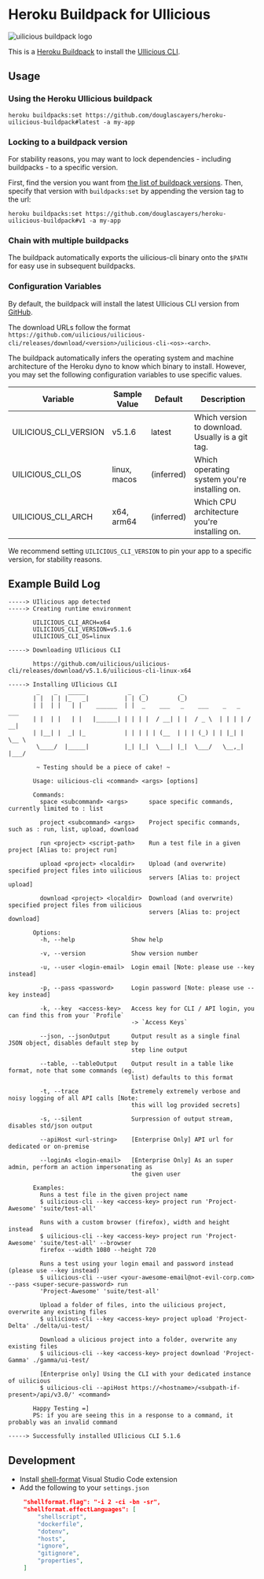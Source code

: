 # Heroku Buildpack for UIlicious

![uilicious buildpack logo](https://uilicious.com/assets/images/illustration/automate-user-journey-tests-illustration.svg)

This is a [Heroku Buildpack](http://devcenter.heroku.com/articles/buildpacks) to install the [UIlicious CLI](https://github.com/uilicious/uilicious-cli).

## Usage

### Using the Heroku UIlicious buildpack

```shell
heroku buildpacks:set https://github.com/douglascayers/heroku-uilicious-buildpack#latest -a my-app
```

### Locking to a buildpack version

For stability reasons, you may want to lock dependencies - including buildpacks - to a specific version.

First, find the version you want from
[the list of buildpack versions](https://github.com/douglascayers/heroku-uilicious-buildpack/releases).
Then, specify that version with `buildpacks:set` by appending the version tag to the url:

```shell
heroku buildpacks:set https://github.com/douglascayers/heroku-uilicious-buildpack#v1 -a my-app
```

### Chain with multiple buildpacks

The buildpack automatically exports the uilicious-cli binary onto the `$PATH` for easy use in subsequent buildpacks.

### Configuration Variables

By default, the buildpack will install the latest UIlicious CLI version from [GitHub](https://github.com/uilicious/uilicious-cli/releases).

The download URLs follow the format `https://github.com/uilicious/uilicious-cli/releases/download/<version>/uilicious-cli-<os>-<arch>`.

The buildpack automatically infers the operating system and machine architecture of the Heroku dyno
to know which binary to install. However, you may set the following configuration variables to use specific values.

| Variable                | Sample Value | Default    | Description                                      |
| ----------------------- | ------------ | ---------- | ------------------------------------------------ |
| UILICIOUS_CLI_VERSION   | v5.1.6       | latest     | Which version to download. Usually is a git tag. |
| UILICIOUS_CLI_OS        | linux, macos | (inferred) | Which operating system you're installing on.     |
| UILICIOUS_CLI_ARCH      | x64, arm64   | (inferred) | Which CPU architecture you're installing on.     |

We recommend setting `UILICIOUS_CLI_VERSION` to pin your app to a specific version, for stability reasons.

## Example Build Log

```
-----> UIlicious app detected
-----> Creating runtime environment

       UILICIOUS_CLI_ARCH=x64
       UILICIOUS_CLI_VERSION=v5.1.6
       UILICIOUS_CLI_OS=linux

-----> Downloading UIlicious CLI

       https://github.com/uilicious/uilicious-cli/releases/download/v5.1.6/uilicious-cli-linux-x64

-----> Installing UIlicious CLI
        _    _   _____            _   _          _                       
       | |  | | |_   _|          | | (_)        (_)                      
       | |  | |   | |    ______  | |  _    ___   _    ___    _   _   ___ 
       | |  | |   | |   |______| | | | |  / __| | |  / _ \  | | | | / __|
       | |__| |  _| |_           | | | | | (__  | | | (_) | | |_| | \__ \
        \____/  |_____|          |_| |_|  \___| |_|  \___/   \__,_| |___/
       
        ~ Testing should be a piece of cake! ~
       
       Usage: uilicious-cli <command> <args> [options]
       
       Commands:
         space <subcommand> <args>      space specific commands, currently limited to : list
       
         project <subcommand> <args>    Project specific commands, such as : run, list, upload, download
       
         run <project> <script-path>    Run a test file in a given project [Alias to: project run]
       
         upload <project> <localdir>    Upload (and overwrite) specified project files into uilicious
                                        servers [Alias to: project upload]
       
         download <project> <localdir>  Download (and overwrite) specified project files from uilicious
                                        servers [Alias to: project download]
       
       Options:
         -h, --help                Show help
       
         -v, --version             Show version number
       
         -u, --user <login-email>  Login email [Note: please use --key instead]
       
         -p, --pass <password>     Login password [Note: please use --key instead]
       
         -k, --key  <access-key>   Access key for CLI / API login, you can find this from your `Profile`
                                   -> `Access Keys`
       
         --json, --jsonOutput      Output result as a single final JSON object, disables default step by
                                   step line output
       
         --table, --tableOutput    Output result in a table like format, note that some commands (eg.
                                   list) defaults to this format
       
         -t, --trace               Extremely extremely verbose and noisy logging of all API calls [Note:
                                   this will log provided secrets]
       
         -s, --silent              Surpression of output stream, disables std/json output
       
         --apiHost <url-string>    [Enterprise Only] API url for dedicated or on-premise
       
         --loginAs <login-email>   [Enterprise Only] As an super admin, perform an action impersonating as
                                   the given user
       
       Examples:
         Runs a test file in the given project name
         $ uilicious-cli --key <access-key> project run 'Project-Awesome' 'suite/test-all'
       
         Runs with a custom browser (firefox), width and height instead
         $ uilicious-cli --key <access-key> project run 'Project-Awesome' 'suite/test-all' --browser
         firefox --width 1080 --height 720
       
         Runs a test using your login email and password instead (please use --key instead)
         $ uilicious-cli --user <your-awesome-email@not-evil-corp.com> --pass <super-secure-password> run
         'Project-Awesome' 'suite/test-all'
       
         Upload a folder of files, into the uilicious project, overwrite any existing files
         $ uilicious-cli --key <access-key> project upload 'Project-Delta' ./delta/ui-test/
       
         Download a ulicious project into a folder, overwrite any existing files
         $ uilicious-cli --key <access-key> project download 'Project-Gamma' ./gamma/ui-test/
       
         [Enterprise only] Using the CLI with your dedicated instance of uilicious
         $ uilicious-cli --apiHost https://<hostname>/<subpath-if-present>/api/v3.0/' <command>
       
       Happy Testing =]
       PS: if you are seeing this in a response to a command, it probably was an invalid command

-----> Successfully installed UIlicious CLI 5.1.6
```

## Development

* Install [shell-format](https://marketplace.visualstudio.com/items?itemName=foxundermoon.shell-format) Visual Studio Code extension
* Add the following to your `settings.json`
   ```json
    "shellformat.flag": "-i 2 -ci -bn -sr",
    "shellformat.effectLanguages": [
        "shellscript",
        "dockerfile",
        "dotenv",
        "hosts",
        "ignore",
        "gitignore",
        "properties",
    ]
    ```
